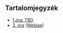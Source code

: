 
<link href="../assets/styles/style_1.css" rel="stylesheet"/>

## Tartalomjegyzék
- <a href="#">1.óra: TBD</a> 
- <a href="lesson-2/jegyzet.md">2. óra</a> (<a href="https://banyaibence.github.io/python-learning-material/lesson-2/jegyzet">Weblap</a>)
